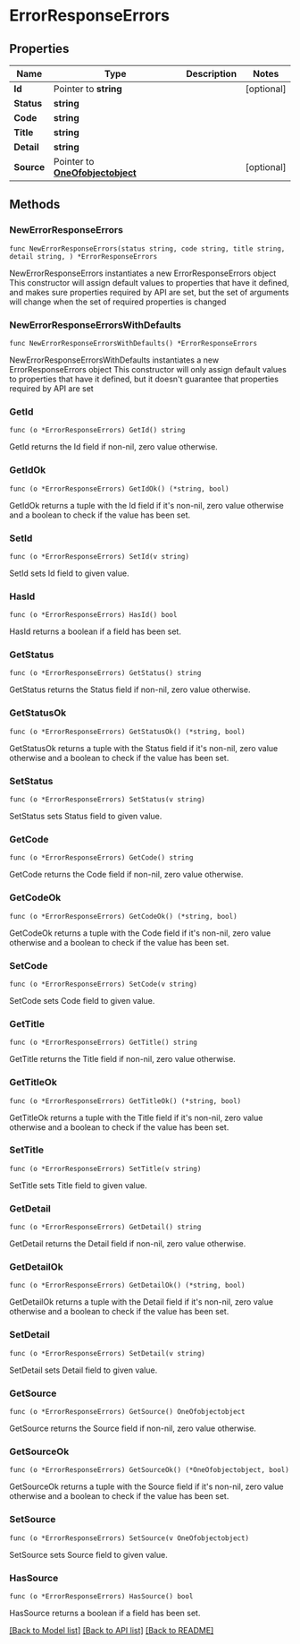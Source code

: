 # ErrorResponseErrors

## Properties

Name | Type | Description | Notes
------------ | ------------- | ------------- | -------------
**Id** | Pointer to **string** |  | [optional] 
**Status** | **string** |  | 
**Code** | **string** |  | 
**Title** | **string** |  | 
**Detail** | **string** |  | 
**Source** | Pointer to [**OneOfobjectobject**](oneOf&lt;object,object&gt;.md) |  | [optional] 

## Methods

### NewErrorResponseErrors

`func NewErrorResponseErrors(status string, code string, title string, detail string, ) *ErrorResponseErrors`

NewErrorResponseErrors instantiates a new ErrorResponseErrors object
This constructor will assign default values to properties that have it defined,
and makes sure properties required by API are set, but the set of arguments
will change when the set of required properties is changed

### NewErrorResponseErrorsWithDefaults

`func NewErrorResponseErrorsWithDefaults() *ErrorResponseErrors`

NewErrorResponseErrorsWithDefaults instantiates a new ErrorResponseErrors object
This constructor will only assign default values to properties that have it defined,
but it doesn't guarantee that properties required by API are set

### GetId

`func (o *ErrorResponseErrors) GetId() string`

GetId returns the Id field if non-nil, zero value otherwise.

### GetIdOk

`func (o *ErrorResponseErrors) GetIdOk() (*string, bool)`

GetIdOk returns a tuple with the Id field if it's non-nil, zero value otherwise
and a boolean to check if the value has been set.

### SetId

`func (o *ErrorResponseErrors) SetId(v string)`

SetId sets Id field to given value.

### HasId

`func (o *ErrorResponseErrors) HasId() bool`

HasId returns a boolean if a field has been set.

### GetStatus

`func (o *ErrorResponseErrors) GetStatus() string`

GetStatus returns the Status field if non-nil, zero value otherwise.

### GetStatusOk

`func (o *ErrorResponseErrors) GetStatusOk() (*string, bool)`

GetStatusOk returns a tuple with the Status field if it's non-nil, zero value otherwise
and a boolean to check if the value has been set.

### SetStatus

`func (o *ErrorResponseErrors) SetStatus(v string)`

SetStatus sets Status field to given value.


### GetCode

`func (o *ErrorResponseErrors) GetCode() string`

GetCode returns the Code field if non-nil, zero value otherwise.

### GetCodeOk

`func (o *ErrorResponseErrors) GetCodeOk() (*string, bool)`

GetCodeOk returns a tuple with the Code field if it's non-nil, zero value otherwise
and a boolean to check if the value has been set.

### SetCode

`func (o *ErrorResponseErrors) SetCode(v string)`

SetCode sets Code field to given value.


### GetTitle

`func (o *ErrorResponseErrors) GetTitle() string`

GetTitle returns the Title field if non-nil, zero value otherwise.

### GetTitleOk

`func (o *ErrorResponseErrors) GetTitleOk() (*string, bool)`

GetTitleOk returns a tuple with the Title field if it's non-nil, zero value otherwise
and a boolean to check if the value has been set.

### SetTitle

`func (o *ErrorResponseErrors) SetTitle(v string)`

SetTitle sets Title field to given value.


### GetDetail

`func (o *ErrorResponseErrors) GetDetail() string`

GetDetail returns the Detail field if non-nil, zero value otherwise.

### GetDetailOk

`func (o *ErrorResponseErrors) GetDetailOk() (*string, bool)`

GetDetailOk returns a tuple with the Detail field if it's non-nil, zero value otherwise
and a boolean to check if the value has been set.

### SetDetail

`func (o *ErrorResponseErrors) SetDetail(v string)`

SetDetail sets Detail field to given value.


### GetSource

`func (o *ErrorResponseErrors) GetSource() OneOfobjectobject`

GetSource returns the Source field if non-nil, zero value otherwise.

### GetSourceOk

`func (o *ErrorResponseErrors) GetSourceOk() (*OneOfobjectobject, bool)`

GetSourceOk returns a tuple with the Source field if it's non-nil, zero value otherwise
and a boolean to check if the value has been set.

### SetSource

`func (o *ErrorResponseErrors) SetSource(v OneOfobjectobject)`

SetSource sets Source field to given value.

### HasSource

`func (o *ErrorResponseErrors) HasSource() bool`

HasSource returns a boolean if a field has been set.


[[Back to Model list]](../README.md#documentation-for-models) [[Back to API list]](../README.md#documentation-for-api-endpoints) [[Back to README]](../README.md)


